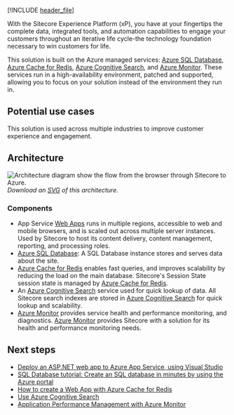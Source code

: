 [!INCLUDE [header_file](../../../includes/sol-idea-header.md)]

With the Sitecore Experience Platform (xP), you have at your fingertips the complete data, integrated tools, and automation capabilities to engage your customers throughout an iterative life cycle-the technology foundation necessary to win customers for life.

This solution is built on the Azure managed services: [Azure SQL Database](https://azure.microsoft.com/services/sql-database), [Azure Cache for Redis](https://azure.microsoft.com/services/cache), [Azure Cognitive Search](https://azure.microsoft.com/services/search), and [Azure Monitor](https://azure.microsoft.com/services/monitor). These services run in a high-availability environment, patched and supported, allowing you to focus on your solution instead of the environment they run in.

## Potential use cases

This solution is used across multiple industries to improve customer experience and engagement.

## Architecture

![Architecture diagram show the flow from the browser through Sitecore to Azure.](images/digital-marketing-sitecore.png)
*Download an [SVG](images/digital-marketing-sitecore.svg) of this architecture.*

### Components

* App Service [Web Apps](/azure/well-architected/service-guides/app-service-web-apps) runs in multiple regions, accessible to web and mobile browsers, and is scaled out across multiple server instances. Used by Sitecore to host its content delivery, content management, reporting, and processing roles.
* [Azure SQL Database](https://azure.microsoft.com/services/sql-database): A SQL Database instance stores and serves data about the site.
* [Azure Cache for Redis](https://azure.microsoft.com/services/cache) enables fast queries, and improves scalability by reducing the load on the main database. Sitecore's Session State session state is managed by [Azure Cache for Redis](https://azure.microsoft.com/services/cache).
* An [Azure Cognitive Search](https://azure.microsoft.com/services/search) service used for quick lookup of data. All Sitecore search indexes are stored in [Azure Cognitive Search](https://azure.microsoft.com/services/search) for quick lookup and scalability.
* [Azure Monitor](https://azure.microsoft.com/services/monitor) provides service health and performance monitoring, and diagnostics. [Azure Monitor](https://azure.microsoft.com/services/monitor) provides Sitecore with a solution for its health and performance monitoring needs.

## Next steps

* [Deploy an ASP.NET web app to Azure App Service, using Visual Studio](/azure/app-service/app-service-web-get-started-dotnet)
* [SQL Database tutorial: Create an SQL database in minutes by using the Azure portal](/azure/sql-database/sql-database-single-database-get-started)
* [How to create a Web App with Azure Cache for Redis](/azure/azure-cache-for-redis/cache-web-app-howto)
* [Use Azure Cognitive Search](https://azure.microsoft.com/services/search)
* [Application Performance Management with Azure Monitor](/azure/azure-monitor/app/app-insights-overview)
